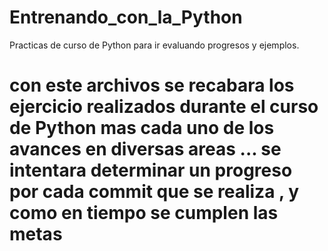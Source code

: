 # Entrenando_con_la_Python
Practicas de curso de Python para ir evaluando progresos y ejemplos.

# con este archivos se recabara los ejercicio realizados durante el curso de Python mas cada uno de los avances en diversas areas ...  se intentara determinar un progreso por cada commit que se realiza , y como en tiempo se cumplen las metas
